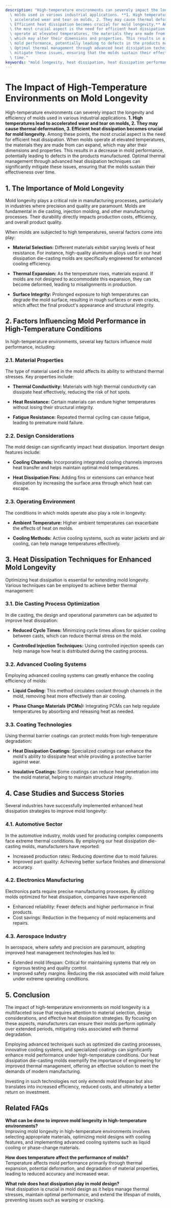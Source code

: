 ```yaml
---
description: "High-temperature environments can severely impact the longevity and efficiency of\
  \ molds used in various industrial applications. **1. High temperatures lead to\
  \ accelerated wear and tear on molds, 2. They may cause thermal deformation, 3.\
  \ Efficient heat dissipation becomes crucial for mold longevity.** Among these points,\
  \ the most crucial aspect is the need for efficient heat dissipation. When molds\
  \ operate at elevated temperatures, the materials they are made from can expand,\
  \ which may alter their dimensions and properties. This results in a decrease in\
  \ mold performance, potentially leading to defects in the products manufactured.\
  \ Optimal thermal management through advanced heat dissipation techniques can significantly\
  \ mitigate these issues, ensuring that the molds sustain their effectiveness over\
  \ time."
keywords: "mold longevity, heat dissipation, heat dissipation performance, die casting process"
---
```

# The Impact of High-Temperature Environments on Mold Longevity

High-temperature environments can severely impact the longevity and efficiency of molds used in various industrial applications. **1. High temperatures lead to accelerated wear and tear on molds, 2. They may cause thermal deformation, 3. Efficient heat dissipation becomes crucial for mold longevity.** Among these points, the most crucial aspect is the need for efficient heat dissipation. When molds operate at elevated temperatures, the materials they are made from can expand, which may alter their dimensions and properties. This results in a decrease in mold performance, potentially leading to defects in the products manufactured. Optimal thermal management through advanced heat dissipation techniques can significantly mitigate these issues, ensuring that the molds sustain their effectiveness over time.

## **1. The Importance of Mold Longevity**

Mold longevity plays a critical role in manufacturing processes, particularly in industries where precision and quality are paramount. Molds are fundamental in die casting, injection molding, and other manufacturing processes. Their durability directly impacts production costs, efficiency, and overall product quality. 

When molds are subjected to high temperatures, several factors come into play:

- **Material Selection:** Different materials exhibit varying levels of heat resistance. For instance, high-quality aluminum alloys used in our heat dissipation die-casting molds are specifically engineered for enhanced cooling efficiency. 

- **Thermal Expansion:** As the temperature rises, materials expand. If molds are not designed to accommodate this expansion, they can become deformed, leading to misalignments in production.

- **Surface Integrity:** Prolonged exposure to high temperatures can degrade the mold surface, resulting in rough surfaces or even cracks, which affect the final product's appearance and structural integrity.

## **2. Factors Influencing Mold Performance in High-Temperature Conditions**

In high-temperature environments, several key factors influence mold performance, including:

### **2.1. Material Properties**
The type of material used in the mold affects its ability to withstand thermal stresses. Key properties include:

- **Thermal Conductivity:** Materials with high thermal conductivity can dissipate heat effectively, reducing the risk of hot spots.

- **Heat Resistance:** Certain materials can endure higher temperatures without losing their structural integrity. 

- **Fatigue Resistance:** Repeated thermal cycling can cause fatigue, leading to premature mold failure. 

### **2.2. Design Considerations**
The mold design can significantly impact heat dissipation. Important design features include:

- **Cooling Channels:** Incorporating integrated cooling channels improves heat transfer and helps maintain optimal mold temperatures.

- **Heat Dissipation Fins:** Adding fins or extensions can enhance heat dissipation by increasing the surface area through which heat can escape.

### **2.3. Operating Environment**
The conditions in which molds operate also play a role in longevity:

- **Ambient Temperature:** Higher ambient temperatures can exacerbate the effects of heat on molds.

- **Cooling Methods:** Active cooling systems, such as water jackets and air cooling, can help manage temperatures effectively.

## **3. Heat Dissipation Techniques for Enhanced Mold Longevity**

Optimizing heat dissipation is essential for extending mold longevity. Various techniques can be employed to achieve better thermal management:

### **3.1. Die Casting Process Optimization**
In die casting, the design and operational parameters can be adjusted to improve heat dissipation:

- **Reduced Cycle Times:** Minimizing cycle times allows for quicker cooling between casts, which can reduce thermal stress on the mold.

- **Controlled Injection Techniques:** Using controlled injection speeds can help manage how heat is distributed during the casting process.

### **3.2. Advanced Cooling Systems**
Employing advanced cooling systems can greatly enhance the cooling efficiency of molds:

- **Liquid Cooling:** This method circulates coolant through channels in the mold, removing heat more effectively than air cooling.

- **Phase Change Materials (PCMs):** Integrating PCMs can help regulate temperatures by absorbing and releasing heat as needed.

### **3.3. Coating Technologies**
Using thermal barrier coatings can protect molds from high-temperature degradation:

- **Heat Dissipation Coatings:** Specialized coatings can enhance the mold's ability to dissipate heat while providing a protective barrier against wear.

- **Insulative Coatings:** Some coatings can reduce heat penetration into the mold material, helping to maintain structural integrity.

## **4. Case Studies and Success Stories**

Several industries have successfully implemented enhanced heat dissipation strategies to improve mold longevity:

### **4.1. Automotive Sector**
In the automotive industry, molds used for producing complex components face extreme thermal conditions. By employing our heat dissipation die-casting molds, manufacturers have reported:

- Increased production rates: Reducing downtime due to mold failures.
- Improved part quality: Achieving better surface finishes and dimensional accuracy.

### **4.2. Electronics Manufacturing**
Electronics parts require precise manufacturing processes. By utilizing molds optimized for heat dissipation, companies have experienced:

- Enhanced reliability: Fewer defects and higher performance in final products.
- Cost savings: Reduction in the frequency of mold replacements and repairs.

### **4.3. Aerospace Industry**
In aerospace, where safety and precision are paramount, adopting improved heat management technologies has led to:

- Extended mold lifespan: Critical for maintaining systems that rely on rigorous testing and quality control.
- Improved safety margins: Reducing the risk associated with mold failure under extreme operating conditions.

## **5. Conclusion**

The impact of high-temperature environments on mold longevity is a multifaceted issue that requires attention to material selection, design considerations, and effective heat dissipation strategies. By focusing on these aspects, manufacturers can ensure their molds perform optimally over extended periods, mitigating risks associated with thermal degradation. 

Employing advanced techniques such as optimized die casting processes, innovative cooling systems, and specialized coatings can significantly enhance mold performance under high-temperature conditions. Our heat dissipation die-casting molds exemplify the importance of engineering for improved thermal management, offering an effective solution to meet the demands of modern manufacturing.

Investing in such technologies not only extends mold lifespan but also translates into increased efficiency, reduced costs, and ultimately a better return on investment.

## Related FAQs

**What can be done to improve mold longevity in high-temperature environments?**  
Improving mold longevity in high-temperature environments involves selecting appropriate materials, optimizing mold designs with cooling features, and implementing advanced cooling systems such as liquid cooling or phase-change materials.

**How does temperature affect the performance of molds?**  
Temperature affects mold performance primarily through thermal expansion, potential deformation, and degradation of material properties, leading to reduced accuracy and increased wear.

**What role does heat dissipation play in mold design?**  
Heat dissipation is crucial in mold design as it helps manage thermal stresses, maintain optimal performance, and extend the lifespan of molds, preventing issues such as warping or cracking.
